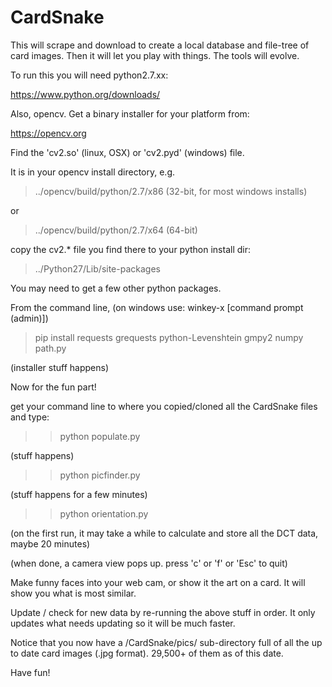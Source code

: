 # CardSnake
This will scrape and download to create a local database and file-tree of card images.
Then it will let you play with things. The tools will evolve.

To run this you will need python2.7.xx:

https://www.python.org/downloads/

Also, opencv. Get a binary installer for your platform from:

https://opencv.org

Find the 'cv2.so' (linux, OSX) or 'cv2.pyd' (windows) file.

It is in your opencv install directory, e.g.

> ../opencv/build/python/2.7/x86  (32-bit, for most windows installs)

or

> ../opencv/build/python/2.7/x64    (64-bit)

copy the cv2.* file you find there to your python install dir:

> ../Python27/Lib/site-packages

You may need to get a few other python packages.

From the command line, (on windows use: winkey-x [command prompt (admin)])

>pip install requests grequests python-Levenshtein gmpy2 numpy path.py

(installer stuff happens)

Now for the fun part!

get your command line to where you copied/cloned all the CardSnake files and type:

>> python populate.py

(stuff happens)

>> python picfinder.py

(stuff happens for a few minutes)

>> python orientation.py

(on the first run, it may take a while to calculate and store all the DCT data, maybe 20 minutes)

(when done, a camera view pops up. press 'c' or 'f' or 'Esc' to quit) 

Make funny faces into your web cam, or show it the art on a card. It will show you what is most similar.

Update / check for new data by re-running the above stuff in order. 
It only updates what needs updating so it will be much faster.

Notice that you now have a /CardSnake/pics/ sub-directory full of all the up to date card images (.jpg format). 
29,500+ of them as of this date.

Have fun!